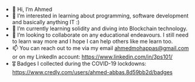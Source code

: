 - 👋 Hi, I’m Ahmed
- 👀 I’m interested in learning about programming, software development and basically anything IT :)  
- 🌱 I’m currently learning solidity and diving into Blockchain technology. 
- 💞️ I’m looking to collaborate on any educational endeavours. I still need to learn way more and I hope I can help others like me learn too. 
- 📫 You can reach out to me via my email <ahmedmohappas@gmail.com> or on my LinkedIn account: https://www.linkedin.com/in/3ps101/
- 🎖️ Badges I collected during the COVID-19 lockdowns: https://www.credly.com/users/ahmed-abbas.8d59bb2d/badges
<!---
AhmedMohAbbas/AhmedMohAbbas is a ✨ special ✨ repository because its `README.md` (this file) appears on your GitHub profile.
You can click the Preview link to take a look at your changes.
--->
